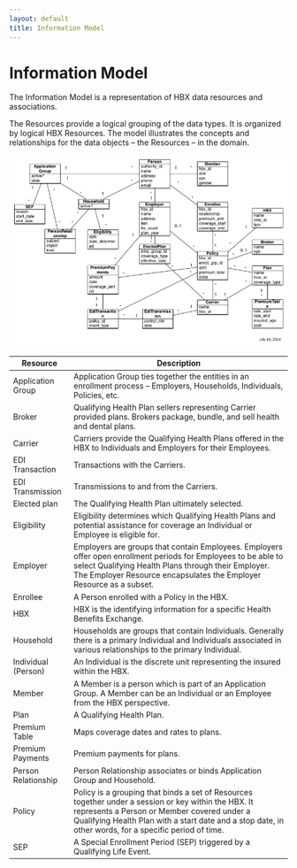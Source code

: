 ```yaml
---
layout: default
title: Information Model
---
```


# Information Model

The Information Model is a representation of HBX data resources and associations.

The Resources provide a logical grouping of the data types.  It is organized by logical HBX Resources.  The model illustrates the concepts and relationships for the data objects – the Resources – in the domain.

![ACApi Information Model](/assets/acapi_information_model.png)

| Resource	| Description |
| --------- | ----------- |
| Application Group	|  Application Group ties together the entities in an enrollment process – Employers, Households, Individuals, Policies, etc. | 
| Broker	| Qualifying Health Plan sellers representing Carrier provided plans.  Brokers package, bundle, and sell health and dental plans. | 
| Carrier	| Carriers provide the Qualifying Health Plans offered in the HBX to Individuals and Employers for their Employees. | 
| EDI Transaction	| Transactions with the Carriers. | 
| EDI Transmission	| Transmissions to and from the Carriers. | 
| Elected plan	| The Qualifying Health Plan ultimately selected. | 
| Eligibility	| Eligibility determines which Qualifying Health Plans and potential assistance for coverage an Individual or Employee is eligible for. | 
| Employer	| Employers are groups that contain Employees.  Employers offer open enrollment periods for Employees to be able to select Qualifying Health Plans through their Employer.  The Employer Resource encapsulates the Employer Resource as a subset. | 
| Enrollee | A Person enrolled with a Policy in the HBX. |
| HBX	| HBX is the identifying information for a specific Health Benefits Exchange. | 
| Household	|  Households are groups that contain Individuals.  Generally there is a primary Individual and Individuals associated in various relationships to the primary Individual. | 
| Individual (Person)	| An Individual is the discrete unit representing the insured within the HBX. | 
| Member	| A Member is a person which is part of an Application Group.  A Member can be an Individual or an Employee from the HBX perspective. | 
| Plan	| A Qualifying Health Plan. | 
| Premium Table	| Maps coverage dates and rates to plans. | 
| Premium Payments	| Premium payments for plans. | 
| Person Relationship	| Person Relationship associates or binds Application Group and Household. | 
| Policy	| Policy is a grouping that binds a set of Resources together under a session or key within the HBX. It represents a Person or Member covered under a Qualifying Health Plan with a start date and a stop date, in other words, for a specific period of time. | 
| SEP	| A Special Enrollment Period (SEP) triggered by a Qualifying Life Event. | 
